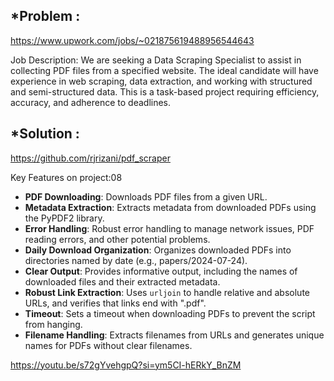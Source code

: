 ## *Problem  :
https://www.upwork.com/jobs/~021875619488956544643

Job Description:
We are seeking a Data Scraping Specialist to assist in collecting PDF files from a specified website. The ideal candidate will have experience in web scraping, data extraction, and working with structured and semi-structured data. This is a task-based project requiring efficiency, accuracy, and adherence to deadlines.


## *Solution :

https://github.com/rjrizani/pdf_scraper

Key Features on project:08

- **PDF Downloading**: Downloads PDF files from a given URL.
- **Metadata Extraction**: Extracts metadata from downloaded PDFs using the PyPDF2 library.
- **Error Handling**: Robust error handling to manage network issues, PDF reading errors, and other potential problems.
- **Daily Download Organization**: Organizes downloaded PDFs into directories named by date (e.g., papers/2024-07-24).
- **Clear Output**: Provides informative output, including the names of downloaded files and their extracted metadata.
- **Robust Link Extraction**: Uses `urljoin` to handle relative and absolute URLs, and verifies that links end with ".pdf".
- **Timeout**: Sets a timeout when downloading PDFs to prevent the script from hanging.
- **Filename Handling**: Extracts filenames from URLs and generates unique names for PDFs without clear filenames.

https://youtu.be/s72gYvehgpQ?si=ym5CI-hERkY_BnZM
